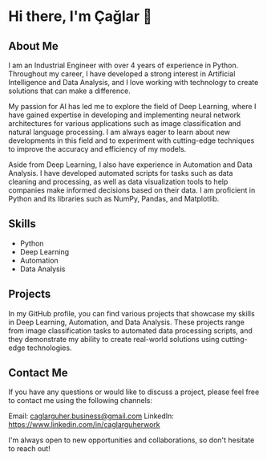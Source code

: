 # Hi there, I'm Çağlar 👋

## About Me
I am an Industrial Engineer with over 4 years of experience in Python. Throughout my career, I have developed a strong interest in Artificial Intelligence and Data Analysis, and I love working with technology to create solutions that can make a difference.

My passion for AI has led me to explore the field of Deep Learning, where I have gained expertise in developing and implementing neural network architectures for various applications such as image classification and natural language processing. I am always eager to learn about new developments in this field and to experiment with cutting-edge techniques to improve the accuracy and efficiency of my models.

Aside from Deep Learning, I also have experience in Automation and Data Analysis. I have developed automated scripts for tasks such as data cleaning and processing, as well as data visualization tools to help companies make informed decisions based on their data. I am proficient in Python and its libraries such as NumPy, Pandas, and Matplotlib.

## Skills
- Python
- Deep Learning
- Automation 
- Data Analysis

## Projects
In my GitHub profile, you can find various projects that showcase my skills in Deep Learning, Automation, and Data Analysis. These projects range from image classification tasks to automated data processing scripts, and they demonstrate my ability to create real-world solutions using cutting-edge technologies.

## Contact Me
If you have any questions or would like to discuss a project, please feel free to contact me using the following channels:

Email: caglarguher.business@gmail.com
LinkedIn: https://www.linkedin.com/in/caglarguherwork

I'm always open to new opportunities and collaborations, so don't hesitate to reach out!
